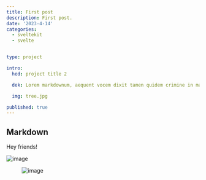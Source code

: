```yaml
---
title: First post
description: First post.
date: '2023-4-14'
categories:
  - sveltekit
  - svelte


type: project

intro:
  hed: project title 2

  dek: Lorem markdownum, aequent vocem dixit tamen quidem crimine in maris protinus moror telluris magno, marinae Latonae. Opaca tamquam ligari! Proxima bellare te tractata Atrides exercet.

  img: tree.jpg

published: true
---
```




## Markdown

<script>
  import Container from '$lib/components/ui/Container/index.svelte';


</script>


<Container width="sm">

Hey friends! 


![image](/media/tree.jpg)


</Container>


<figure>

![image](/media/page.png)

</figure>